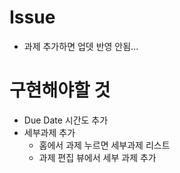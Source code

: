Issue
=======
* 과제 추가하면 업뎃 반영 안됨...

구현해야할 것
=============
* Due Date 시간도 추가
* 세부과제 추가
  - 홈에서 과제 누르면 세부과제 리스트
  - 과제 편집 뷰에서 세부 과제 추가
